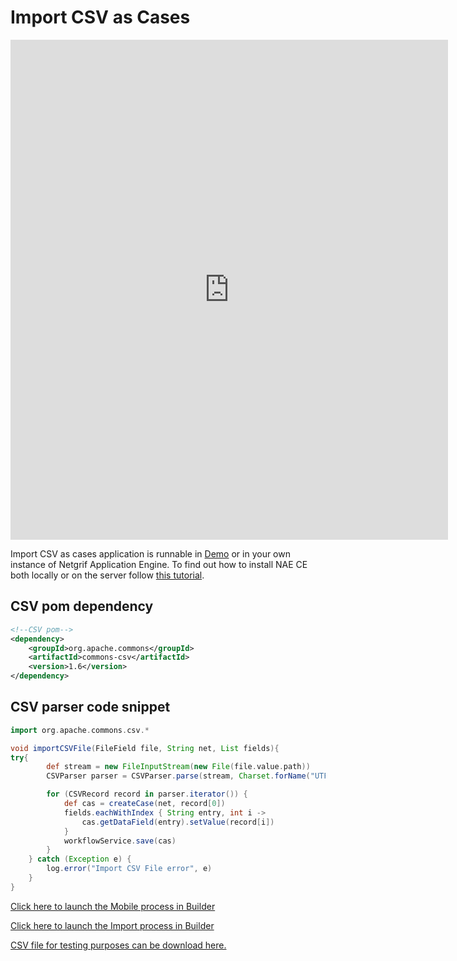 # Import CSV as Cases

<iframe width="700" height="800" src="https://www.youtube.com/embed/VlflmcUwI5o" title="YouTube video player"
frameborder="0" allow="accelerometer; autoplay; clipboard-write; encrypted-media; gyroscope; picture-in-picture"
allowfullscreen></iframe>

Import CSV as cases application is runnable in [Demo](https://demo.netgrif.com/) or in your own instance of Netgrif
Application
Engine. To find out how to install NAE CE both locally or on the server follow [this tutorial](tutorials/nae-ce-starter.md).

## CSV pom dependency

```XML
<!--CSV pom-->
<dependency>
    <groupId>org.apache.commons</groupId>
    <artifactId>commons-csv</artifactId>
    <version>1.6</version>
</dependency>
```

## CSV parser code snippet

```groovy
import org.apache.commons.csv.*

void importCSVFile(FileField file, String net, List fields){
try{
        def stream = new FileInputStream(new File(file.value.path))
        CSVParser parser = CSVParser.parse(stream, Charset.forName("UTF-8"), CSVFormat.EXCEL.withDelimiter(',' as char))

        for (CSVRecord record in parser.iterator()) {
            def cas = createCase(net, record[0])
            fields.eachWithIndex { String entry, int i ->
                cas.getDataField(entry).setValue(record[i])
            }
            workflowService.save(cas)
        }
    } catch (Exception e) {
        log.error("Import CSV File error", e)
    }
}
```

[Click here to launch the Mobile process in Builder](https://builder.netgrif.com/modeler?modelUrl=https://academy.netgrif.com/examples/csv-import/mobile.xml)

[Click here to launch the Import process in Builder](https://builder.netgrif.com/modeler?modelUrl=https://academy.netgrif.com/examples/csv-import/import.xml)

[CSV file for testing purposes can be download here.](https://github.com/netgrif/academy/blob/main/docs/examples/csv-import/mobile_list.csv)
